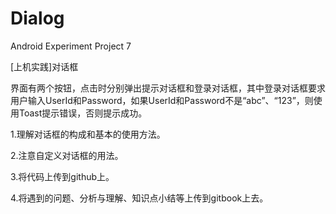 # Dialog
Android Experiment Project 7

[上机实践]对话框

界面有两个按钮，点击时分别弹出提示对话框和登录对话框，其中登录对话框要求用户输入UserId和Password，如果UserId和Password不是“abc”、“123”，则使用Toast提示错误，否则提示成功。

1.理解对话框的构成和基本的使用方法。

2.注意自定义对话框的用法。

3.将代码上传到github上。

4.将遇到的问题、分析与理解、知识点小结等上传到gitbook上去。
